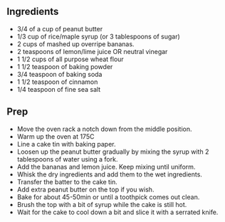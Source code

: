 ## Ingredients

- 3/4 of a cup of peanut butter
- 1/3 cup of rice/maple syrup (or 3 tablespoons of sugar)
- 2 cups of mashed up overripe bananas.
- 2 teaspoons of lemon/lime juice OR neutral vinegar
- 1 1/2 cups of all purpose wheat flour
- 1 1/2 teaspoon of baking powder
- 3/4 teaspoon of baking soda
- 1 1/2 teaspoon of cinnamon
- 1/4 teaspoon of fine sea salt

## Prep

- Move the oven rack a notch down from the middle position.
- Warm up the oven at 175C
- Line a cake tin with baking paper.
- Loosen up the peanut butter gradually by mixing the syrup with 2 tablespoons
  of water using a fork.
- Add the bananas and lemon juice. Keep mixing until uniform.
- Whisk the dry ingredients and add them to the wet ingredients.
- Transfer the batter to the cake tin.
- Add extra peanut butter on the top if you wish.
- Bake for about 45-50min or until a toothpick comes out clean.
- Brush the top with a bit of syrup while the cake is still hot.
- Wait for the cake to cool down a bit and slice it with a serrated knife.
